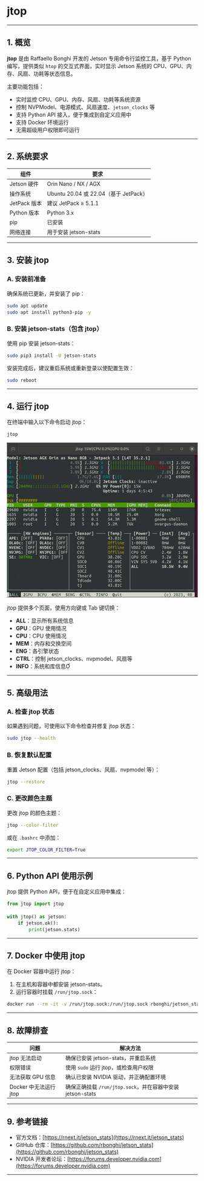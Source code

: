 # jtop
---
## 1. 概览

**jtop** 是由 Raffaello Bonghi 开发的 Jetson 专用命令行监控工具，基于 Python 编写，提供类似 `htop` 的交互式界面，实时显示 Jetson 系统的 CPU、GPU、内存、风扇、功耗等状态信息。

主要功能包括：

- 实时监控 CPU、GPU、内存、风扇、功耗等系统资源
- 控制 NVPModel、电源模式、风扇速度、`jetson_clocks` 等
- 支持 Python API 接入，便于集成到自定义应用中
- 支持 Docker 环境运行
- 无需超级用户权限即可运行

---

## 2. 系统要求

| 组件             | 要求                                 |
|------------------|--------------------------------------|
| Jetson 硬件      | Orin Nano / NX / AGX                 |
| 操作系统         | Ubuntu 20.04 或 22.04（基于 JetPack） |
| JetPack 版本     | 建议 JetPack ≥ 5.1.1                  |
| Python 版本      | Python 3.x                            |
| pip              | 已安装                                |
| 网络连接         | 用于安装 jetson-stats                  |

---

## 3. 安装 jtop

### A. 安装前准备

确保系统已更新，并安装了 pip：

```bash
sudo apt update
sudo apt install python3-pip -y
```

### B. 安装 jetson-stats（包含 jtop）

使用 pip 安装 jetson-stats：

```bash
sudo pip3 install -U jetson-stats
```

安装完成后，建议重启系统或重新登录以使配置生效：

```bash
sudo reboot
```

---

## 4. 运行 jtop

在终端中输入以下命令启动 jtop：

```bash
jtop
```

![jtop](/img/jtop.gif)

jtop 提供多个页面，使用方向键或 Tab 键切换：

- **ALL**：显示所有系统信息
- **GPU**：GPU 使用情况
- **CPU**：CPU 使用情况
- **MEM**：内存和交换空间
- **ENG**：各引擎状态
- **CTRL**：控制 jetson_clocks、nvpmodel、风扇等
- **INFO**：系统和库信息

---

## 5. 高级用法

### A. 检查 jtop 状态

如果遇到问题，可使用以下命令检查并修复 jtop 状态：

```bash
sudo jtop --health
```

### B. 恢复默认配置

重置 Jetson 配置（包括 jetson_clocks、风扇、nvpmodel 等）：

```bash
jtop --restore
```

### C. 更改颜色主题

更改 jtop 的颜色主题：

```bash
jtop --color-filter
```

或在 `.bashrc` 中添加：

```bash
export JTOP_COLOR_FILTER=True
```

---

## 6. Python API 使用示例

jtop 提供 Python API，便于在自定义应用中集成：

```python
from jtop import jtop

with jtop() as jetson:
    if jetson.ok():
        print(jetson.stats)
```

---

## 7. Docker 中使用 jtop

在 Docker 容器中运行 jtop：

1. 在主机和容器中都安装 jetson-stats。
2. 运行容器时挂载 `/run/jtop.sock`：

```bash
docker run --rm -it -v /run/jtop.sock:/run/jtop.sock rbonghi/jetson_stats:latest
```

---

## 8. 故障排查

| 问题                 | 解决方法                                         |
|----------------------|--------------------------------------------------|
| jtop 无法启动         | 确保已安装 jetson-stats，并重启系统               |
| 权限错误             | 使用 `sudo` 运行 jtop，或检查用户权限             |
| 无法获取 GPU 信息     | 确认已安装 NVIDIA 驱动，并正确配置环境             |
| Docker 中无法运行 jtop | 确保正确挂载 `/run/jtop.sock`，并在容器中安装 jetson-stats |

---

## 9. 参考链接

- 官方文档：[https://rnext.it/jetson_stats](https://rnext.it/jetson_stats)
- GitHub 仓库：[https://github.com/rbonghi/jetson_stats](https://github.com/rbonghi/jetson_stats)
- NVIDIA 开发者论坛：[https://forums.developer.nvidia.com](https://forums.developer.nvidia.com)

---